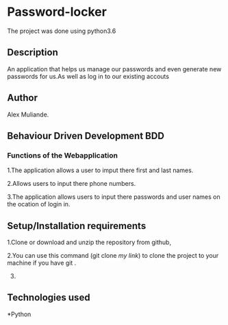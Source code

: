 # Password-locker
The project was done using python3.6

## Description
An application that helps us manage our passwords and even generate new passwords for us.As well as log in to our existing accouts


## Author
Alex Muliande.
## Behaviour Driven Development BDD 
### Functions of the Webapplication
1.The application allows a user to imput there first and last names.

2.Allows users to input there phone numbers.

3.The application allows users to input there passwords and user names on the ocation of login in.


## Setup/Installation requirements
1.Clone or download and unzip the repository from github,

2.You can use this command (git clone *my link*) to clone the project to your machine if you have git .

3.

## Technologies used
*Python